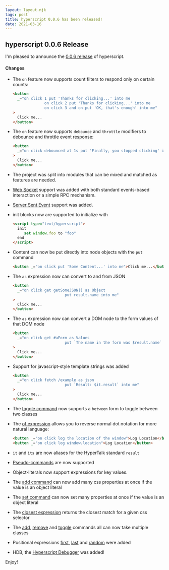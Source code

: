 ```yaml
---
layout: layout.njk
tags: post
title: hyperscript 0.0.6 has been released!
date: 2021-03-16
---
```


## hyperscript 0.0.6 Release

I'm pleased to announce the [0.0.6 release](https://unpkg.com/browse/hyperscript.org@0.0.6/) of hyperscript.

#### Changes

- The `on` feature now supports count filters to respond only on certain counts:

  ```html
  <button
    _="on click 1 put 'Thanks for clicking...' into me
                on click 2 put 'Thanks for clicking...' into me
                on click 3 and on put 'OK, that's enough' into me"
  >
    Click me...
  </button>
  ```

- The `on` feature now supports `debounce` and `throttle` modifiers to debounce and throttle event response:

  ```html
  <button
    _="on click debounced at 1s put 'Finally, you stopped clicking' into me"
  >
    Click me...
  </button>
  ```

- The project was split into modules that can be mixed and matched as features are needed.

- [Web Socket](/features/socket) support was added with both standard events-based interaction or a simple RPC mechanism.

- [Server Sent Event](/features/event-source) support was added.

- init blocks now are supported to initialize with

  ```html
  <script type="text/hyperscript">
    init
       set window.foo to "foo"
    end
  </script>
  ```

- Content can now be put directly into node objects with the `put` command

  ```html
  <button _="on click put 'Some Content...' into me">Click me...</button>
  ```

- The `as` expression now can convert to and from JSON

  ```html
  <button
    _="on click get getSomeJSON() as Object
                         put result.name into me"
  >
    Click me...
  </button>
  ```

- The `as` expression now can convert a DOM node to the form values of that DOM node
  ```html
  <button
    _="on click get #aForm as Values
                         put `The name in the form was $result.name` into me"
  >
    Click me...
  </button>
  ```
- Support for javascript-style template strings was added
  ```html
  <button
    _="on click fetch /example as json
                         put `Result: $it.result` into me"
  >
    Click me...
  </button>
  ```
- The [toggle command](/commands/toggle) now supports a `between` form to toggle between two classes

- The [of expression](/expressions/of) allows you to reverse normal dot notation for more natural language:

  ```html
  <button _="on click log the location of the window">Log Location</button>
  <button _="on click log window.location">Log Location</button>
  ```

- `it` and `its` are now aliases for the HyperTalk standard `result`

- [Pseudo-commands](/commands/pseudo-commands) are now supported

- Object-literals now support expressions for key values.

- The [add command](/commands/add) can now add many css properties at once if the value is an object literal

- The [set command](/commands/add) can now set many properties at once if the value is an object literal

- The [closest expression](/expressions/closest) returns the closest match for a given css selector

- The [add](/commands/add), [remove](/commands/remove) and [toggle](/commands/toggle) commands all can now take multiple
  classes

- Positional expressions [first](/expression/first), [last](/expression/first) and [random](/expression/random) were
  added

- HDB, the [Hyperscript Debugger](/docs#debugging) was added!

Enjoy!
